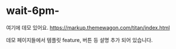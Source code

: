 # wait-6pm-

여기에 데모 있어요.
https://markup.themewagon.com/titan/index.html

데모 페이지들에서 템플릿 feature, 버튼 등 설명 추가 되어 있습니다.
